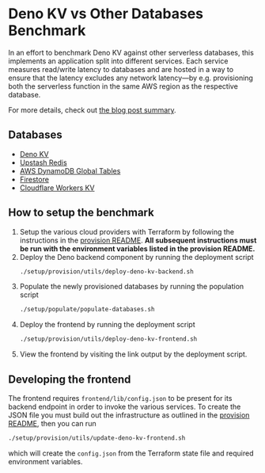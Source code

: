 # Deno KV vs Other Databases Benchmark

In an effort to benchmark Deno KV against other serverless databases, this
implements an application split into different services. Each service measures
read/write latency to databases and are hosted in a way to ensure that the
latency excludes any network latency—by e.g. provisioning both the serverless
function in the same AWS region as the respective database.

For more details, check out
[the blog post summary](https://deno.com/blog/comparing-deno-kv).

## Databases

- [Deno KV]
- [Upstash Redis]
- [AWS DynamoDB Global Tables]
- [Firestore]
- [Cloudflare Workers KV]

## How to setup the benchmark

1. Setup the various cloud providers with Terraform by following the
   instructions in the [provision README]. **All subsequent instructions must be
   run with the environment variables listed in the provision README.**
2. Deploy the Deno backend component by running the deployment script
   ```bash
   ./setup/provision/utils/deploy-deno-kv-backend.sh
   ```
3. Populate the newly provisioned databases by running the population script
   ```bash
   ./setup/populate/populate-databases.sh
   ```
4. Deploy the frontend by running the deployment script
   ```bash
   ./setup/provision/utils/deploy-deno-kv-frontend.sh
   ```
5. View the frontend by visiting the link output by the deployment script.

## Developing the frontend

The frontend requires `frontend/lib/config.json` to be present for its backend
endpoint in order to invoke the various services. To create the JSON file you
must build out the infrastructure as outlined in the [provision README], then
you can run

```bash
./setup/provision/utils/update-deno-kv-frontend.sh
```

which will create the `config.json` from the Terraform state file and required
environment variables.

<!-- Links -->

[Deno KV]: https://deno.com/kv
[Upstash Redis]: https://upstash.com/redis
[AWS DynamoDB Global Tables]: https://aws.amazon.com/dynamodb/global-tables/
[Firestore]: https://firebase.google.com/docs/firestore
[Cloudflare Workers KV]: https://www.cloudflare.com/products/workers-kv/
[provision README]: ./setup/provision/README.md
